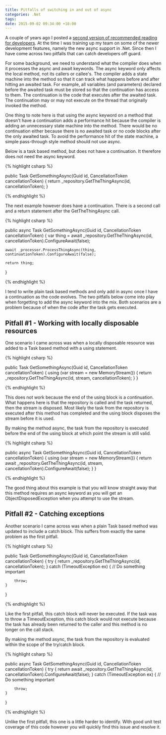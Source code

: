 ```yaml
---
title: Pitfalls of switching in and out of async
categories: .Net
tags: 
date: 2015-09-02 09:34:00 +10:00
---
```


A couple of years ago I posted a [second version of recommended reading for developers][0]. At the time I was training up my team on some of the newer development features, namely the new async support in .Net. Since then I have come across two pitfalls that can catch developers off guard.

For some background, we need to understand what the compiler does when it processes the async and await keywords. The async keyword only affects the local method, not its callers or callee's. The compiler adds a state machine into the method so that it can track what happens before and after hitting an awaited task. For example, all variables (and parameters) declared before the awaited task must be stored so that the continuation has access to them. The continuation is the code that executes after the awaited task. The continuation may or may not execute on the thread that originally invoked the method.

One thing to note here is that using the async keyword on a method that doesn't have a continuation adds a performance hit because the compiler is adding an unnecessary state machine into the method. There would be no continuation either because there is no awaited task or no code blocks after the only awaited task. To avoid the performance hit of the state machine, a simple pass-through style method should not use async.

<!--more-->

Below is a task based method, but does not have a continuation. It therefore does not need the async keyword.

{% highlight csharp %}

public Task<Something> GetSomethingAsync(Guid id, CancellationToken cancellationToken)
{
    return _repository.GetTheThingAsync(id, cancellationToken);
}

{% endhighlight %}

The next example however does have a continuation. There is a second call and a return statement after the GetTheThingAsync call.

{% highlight csharp %}

public async Task<Something> GetSomethingAsync(Guid id, CancellationToken cancellationToken)
{
    var thing = await _repository.GetTheThingAsync(id, cancellationToken).ConfigureAwait(false);
	
	await _processor.ProcessThingAsync(thing, continuationToken).ConfigureAwait(false);
	
	return thing;
}

{% endhighlight %}

I tend to write plain task based methods and only add in async once I have a continuation as the code evolves. The two pitfalls below come into play when forgetting to add the async keyword into the mix. Both scenarios are a problem because of when the code after the task gets executed.

## Pitfall #1 - Working with locally disposable resources

One scenario I came across was when a locally disposable resource was added to a Task based method with a using statement.

{% highlight csharp %}

public Task<Something> GetSomethingAsync(Guid id, CancellationToken cancellationToken)
{
    using (var stream = new MemoryStream())
	{
        return _repository.GetTheThingAsync(id, stream, cancellationToken);
	}
}

{% endhighlight %}

This does not work because the end of the using block is a continuation. What happens here is that the repository is called and the task returned, then the stream is disposed. Most likely the task from the repository is executed after this method has completed and the using block disposes the stream before it is used.

By making the method async, the task from the repository is executed before the end of the using block at which point the stream is still valid.

{% highlight csharp %}

public async Task<Something> GetSomethingAsync(Guid id, CancellationToken cancellationToken)
{
    using (var stream = new MemoryStream())
	{
        return await _repository.GetTheThingAsync(id, stream, cancellationToken).ConfigureAwait(false);
	}
}

{% endhighlight %}

The good thing about this example is that you will know straight away that this method requires an async keyword as you will get an ObjectDisposedException when you attempt to use the stream.

## Pitfall #2 - Catching exceptions

Another scenario I came across was when a plain Task based method was updated to include a catch block. This suffers from exactly the same problem as the first pitfall.

{% highlight csharp %}

public Task<Something> GetSomethingAsync(Guid id, CancellationToken cancellationToken)
{
    try
	{
        return _repository.GetTheThingAsync(id, cancellationToken);
	}
	catch (TimeoutException ex)
	{
	    // Do something important
		
		throw;
	}
}

{% endhighlight %}

Like the first pitfall, this catch block will never be executed. If the task was to throw a TimeoutException, this catch block would not execute because the task has already been returned to the caller and this method is no longer on the call stack.

By making the method async, the task from the repository is evaluated within the scope of the try/catch block.

{% highlight csharp %}

public async Task<Something> GetSomethingAsync(Guid id, CancellationToken cancellationToken)
{
    try
	{
        return await _repository.GetTheThingAsync(id, cancellationToken).ConfigureAwait(false);
	}
	catch (TimeoutException ex)
	{
	    // Do something important
		
		throw;
	}
}

{% endhighlight %}

Unlike the first pitfall, this one is a little harder to identify. With good unit test coverage of this code however you will quickly find this issue and resolve it.

[0]: /2013/10/16/recommended-reading-for-developers-v2/
